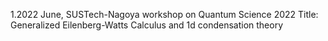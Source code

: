  1.2022 June, SUSTech-Nagoya workshop on Quantum Science 2022
 Title: Generalized Eilenberg-Watts Calculus and 1d condensation theory
